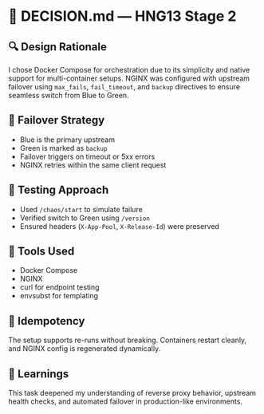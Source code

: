 # 🧠 DECISION.md — HNG13 Stage 2

## 🔍 Design Rationale

I chose Docker Compose for orchestration due to its simplicity and native support for multi-container setups. NGINX was configured with upstream failover using `max_fails`, `fail_timeout`, and `backup` directives to ensure seamless switch from Blue to Green.

## 🔧 Failover Strategy

- Blue is the primary upstream
- Green is marked as `backup`
- Failover triggers on timeout or 5xx errors
- NGINX retries within the same client request

## 🧪 Testing Approach

- Used `/chaos/start` to simulate failure
- Verified switch to Green using `/version`
- Ensured headers (`X-App-Pool`, `X-Release-Id`) were preserved

## 🧰 Tools Used

- Docker Compose
- NGINX
- curl for endpoint testing
- envsubst for templating

## 🧼 Idempotency

The setup supports re-runs without breaking. Containers restart cleanly, and NGINX config is regenerated dynamically.

## 🧠 Learnings

This task deepened my understanding of reverse proxy behavior, upstream health checks, and automated failover in production-like environments.
